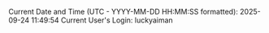 Current Date and Time (UTC - YYYY-MM-DD HH:MM:SS formatted): 2025-09-24 11:49:54
Current User's Login: luckyaiman
